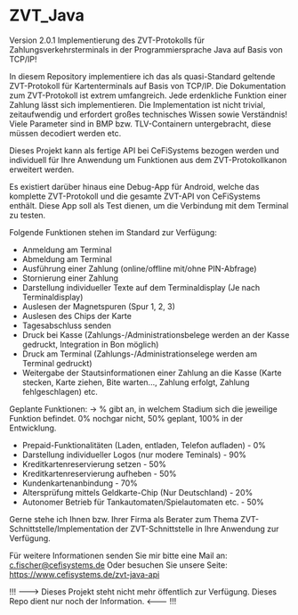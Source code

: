 # ZVT_Java
Version 2.0.1
Implementierung des ZVT-Protokolls für Zahlungsverkehrsterminals in der Programmiersprache Java auf Basis von TCP/IP!

In diesem Repository implementiere ich das als quasi-Standard geltende ZVT-Protokoll für Kartenterminals auf Basis von TCP/IP. Die Dokumentation zum ZVT-Protokoll ist extrem umfangreich. Jede erdenkliche Funktion einer Zahlung lässt sich implementieren. Die Implementation ist nicht trivial, zeitaufwendig und erfordert großes technisches Wissen sowie Verständnis! Viele Parameter sind in BMP bzw. TLV-Containern untergebracht, diese müssen decodiert werden etc.

Dieses Projekt kann als fertige API bei CeFiSystems bezogen werden und individuell für Ihre Anwendung um Funktionen aus dem ZVT-Protokollkanon erweitert werden.

Es existiert darüber hinaus eine Debug-App für Android, welche das komplette ZVT-Protokoll und die gesamte ZVT-API von CeFiSystems enthält. Diese App soll als Test dienen, um die Verbindung mit dem Terminal zu testen.

Folgende Funktionen stehen im Standard zur Verfügung:
- Anmeldung am Terminal
- Abmeldung am Terminal
- Ausführung einer Zahlung (online/offline mit/ohne PIN-Abfrage)
- Stornierung einer Zahlung
- Darstellung individueller Texte auf dem Terminaldisplay (Je nach Terminaldisplay)
- Auslesen der Magnetspuren (Spur 1, 2, 3)
- Auslesen des Chips der Karte
- Tagesabschluss senden
- Druck bei Kasse (Zahlungs-/Administrationsbelege werden an der Kasse gedruckt, Integration in Bon möglich)
- Druck am Terminal (Zahlungs-/Administrationselege werden am Terminal gedruckt)
- Weitergabe der Stautsinformationen einer Zahlung an die Kasse (Karte stecken, Karte ziehen, Bite warten..., Zahlung erfolgt, Zahlung fehlgeschlagen) etc.

Geplante Funktionen: -> % gibt an, in welchem Stadium sich die jeweilige Funktion befindet. 0% nochgar nicht, 50% geplant, 100% in der Entwicklung.
- Prepaid-Funktionalitäten (Laden, entladen, Telefon aufladen) - 0%
- Darstellung individueller Logos (nur modere Teminals) - 90%
- Kreditkartenreservierung setzen - 50%
- Kreditkartenreservierung aufheben - 50%
- Kundenkartenanbindung - 70%
- Altersprüfung mittels Geldkarte-Chip (Nur Deutschland) - 20%
- Autonomer Betrieb für Tankautomaten/Spielautomaten etc. - 50%



Gerne stehe ich Ihnen bzw. Ihrer Firma als Berater zum Thema ZVT-Schnittstelle/Implementation der ZVT-Schnittstelle in Ihre Anwendung zur Verfügung.

Für weitere Informationen senden Sie mir bitte eine Mail an: c.fischer@cefisystems.de
Oder besuchen Sie unsere Seite: https://www.cefisystems.de/zvt-java-api


!!! ---> Dieses Projekt steht nicht mehr öffentlich zur Verfügung. Dieses Repo dient nur noch der Information. <--- !!!
